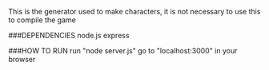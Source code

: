 This is the generator used to make characters, it is not necessary to use this to compile the game

###DEPENDENCIES
node.js
express

###HOW TO RUN
run "node server.js"
go to "localhost:3000" in your browser

